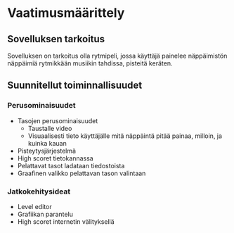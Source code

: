 # Vaatimusmäärittely
## Sovelluksen tarkoitus
Sovelluksen on tarkoitus olla rytmipeli, jossa käyttäjä painelee näppäimistön näppäimiä rytmikkään musiikin tahdissa, pisteitä keräten.

## Suunnitellut toiminnallisuudet
### Perusominaisuudet
- Tasojen perusominaisuudet
    - Taustalle video
    - Visuaalisesti tieto käyttäjälle mitä näppäintä pitää painaa, milloin, ja kuinka kauan
- Pisteytysjärjestelmä
- High scoret tietokannassa
- Pelattavat tasot ladataan tiedostoista
- Graafinen valikko pelattavan tason valintaan
### Jatkokehitysideat
- Level editor
- Grafiikan parantelu
- High scoret internetin välityksellä
